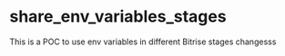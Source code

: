 # share_env_variables_stages
This is a POC to use env variables in different Bitrise stages
changesss


